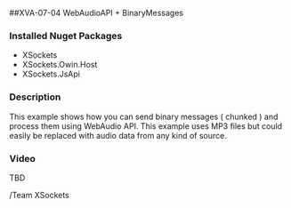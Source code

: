 ##XVA-07-04 WebAudioAPI + BinaryMessages



### Installed Nuget Packages

- XSockets
- XSockets.Owin.Host
- XSockets.JsApi

### Description

This example shows how you can send binary messages ( chunked ) and process them using WebAudio API.   This example uses MP3 files but could easily be replaced with audio data from any kind of source.


### Video

TBD

/Team XSockets

